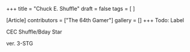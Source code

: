 +++
title = "Chuck E. Shuffle"
draft = false
tags = [ ]

[Article]
contributors = ["The 64th Gamer"]
gallery = []
+++
Todo: Label


CEC Shuffle/Bday Star

ver. 3-STG